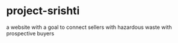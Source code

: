# project-srishti
a website with a goal to connect sellers with hazardous waste with prospective buyers
